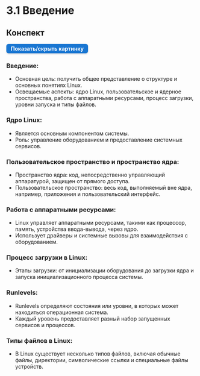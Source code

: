 # 3.1 Введение

## Конспект
<details> <summary style=" 
          display: inline-block; 
          padding: 4px 12px; 
          background-color: #1976d2; 
          color: white; font-weight: bold; border-radius: 6px; 
          cursor: pointer; box-shadow: 0 2px 4px rgba(0,0,0,0.15); 
          transition: background-color 0.3s; font-size: 14px; 
          margin: 0 auto; text-align: center;" 
          onmouseover="this.style.backgroundColor='#1565c0'" 
          onmouseout="this.style.backgroundColor='#1976d2'" > 
          Показать/скрыть картинку </summary> <div style="text-align: center; margin-top: 10px;"> 
          <img src="/3%20%20Структура%20Linux/linux1.png" alt="Dbeaver" style="display: block; 
          margin: 0 auto; max-width: 90%; height: auto;"> </div> 
</details>

### Введение:

- Основная цель: получить общее представление о структуре и основных понятиях Linux.
- Освещаемые аспекты: ядро Linux, пользовательское и ядерное пространства, работа с аппаратными ресурсами, процесс загрузки, уровни запуска и типы файлов.

### Ядро Linux:

- Является основным компонентом системы.
- Роль: управление оборудованием и предоставление системных сервисов.

### Пользовательское пространство и пространство ядра:

- Пространство ядра: код, непосредственно управляющий аппаратурой, защищен от прямого доступа.
- Пользовательское пространство: весь код, выполняемый вне ядра, например, приложения и пользовательский интерфейс.

### Работа с аппаратными ресурсами:

- Linux управляет аппаратными ресурсами, такими как процессор, память, устройства ввода-вывода, через ядро.
- Использует драйверы и системные вызовы для взаимодействия с оборудованием.

### Процесс загрузки в Linux:

- Этапы загрузки: от инициализации оборудования до загрузки ядра и запуска инициализационного процесса системы.

### Runlevels:

- Runlevels определяют состояния или уровни, в которых может находиться операционная система.
- Каждый уровень предоставляет разный набор запущенных сервисов и процессов.

### Типы файлов в Linux:

- В Linux существует несколько типов файлов, включая обычные файлы, директории, символические ссылки и специальные файлы устройств.